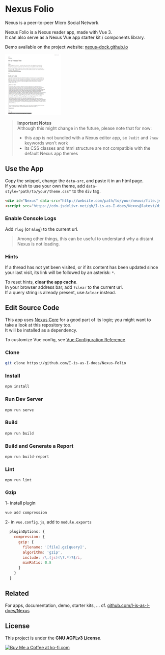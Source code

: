 # Nexus Folio

Nexus is a peer-to-peer Micro Social Network.  

Nexus Folio is a Nexus reader app, made with Vue 3.  
It can also serve as a Nexus Vue app starter kit / components library.  

Demo available on the project website: [nexus-dock.github.io](https://nexus-dock.github.io/)

<img src="doc/NxFolio-screenshot.png" height="200px" />

> **Important Notes**  
> Although this might change in the future, please note that for now:  
> - this app is not bundled with a Nexus editor app, so `?edit` and `?new` keywords won't work  
> - its CSS classes and html structure are not compatible with the default Nexus app themes

## Use the App

Copy the snippet, change the `data-src`, and paste it in an html page.  
If you wish to use your own theme, add  `data-style="path/to/your/theme.css"` to the `div` tag.  

```html
<div id="Nexus" data-src="http://website.com/path/to/your/nexus/file.json#optional-thread-id"></div>
<script src="https://cdn.jsdelivr.net/gh/I-is-as-I-does/Nexus@latest/dist/js/NxFolio.js"></script>
```

### Enable Console Logs

Add `?log` (or `&log`) to the current url.  

> Among other things, this can be useful to understand why a distant Nexus is not loading.


### Hints

If a thread has not yet been visited, or if its content has been updated since your last visit, its link will be followed by an asterisk: `*`.  
  
To reset hints, **clear the app cache**.   
In your browser address bar, add `?clear` to the current url.  
If a query string is already present, use `&clear` instead.  

## Edit Source Code

This app uses [Nexus Core](https://github.com/I-is-as-I-does/Nexus-Core) for a good part of its logic; you might want to take a look at this repository too.  
It will be installed as a dependency.  

To customize Vue config, see [Vue Configuration Reference](https://cli.vuejs.org/config/).  

### Clone

```bash
git clone https://github.com/I-is-as-I-does/Nexus-Folio
```

### Install

```bash
npm install
```

### Run Dev Server

```bash
npm run serve
```

### Build

```bash
npm run build
```

### Build and Generate a Report

```bash
npm run build-report
```

### Lint

```
npm run lint
```

### Gzip

1- install plugin

```bash
vue add compression
```

2- in `vue.config.js`, add to `module.exports`

```js
  pluginOptions: {
    compression: {
      gzip: {
        filename: '[file].gz[query]',
        algorithm: 'gzip',
        include: /\.(js)(\?.*)?$/i,
        minRatio: 0.8
      }
    }
  }
```

## Related

For apps, documentation, demo, starter kits, ... cf. [github.com/I-is-as-I-does/Nexus](https://github.com/I-is-as-I-does/Nexus) 

## License

This project is under the **GNU AGPLv3 License**. 

<a href='https://ko-fi.com/I2I17EOYP' target='_blank'><img height='36' style='border:0px;height:36px;' src='https://cdn.ko-fi.com/cdn/kofi2.png?v=3' border='0' alt='Buy Me a Coffee at ko-fi.com' /></a>
